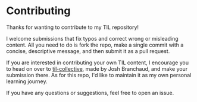 # Contributing

Thanks for wanting to contribute to my TIL repository!

I welcome submissions that fix typos and correct wrong or misleading
content. All you need to do is fork the repo, make a single commit with a
concise, descriptive message, and then submit it as a pull request.

If you are interested in contributing your own TIL content, I encourage you
to head on over to
[til-collective](https://github.com/til-collective/til-collective), made by Josh Branchaud, and make your
submission there. As for this repo, I'd like to maintain it as my own
personal learning journey.

If you have any questions or suggestions, feel free to open an issue.
